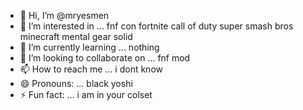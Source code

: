 - 👋 Hi, I’m @mryesmen
- 👀 I’m interested in ... fnf con fortnite call of duty super smash bros minecraft mental gear solid
- 🌱 I’m currently learning ... nothing
- 💞️ I’m looking to collaborate on ... fnf mod
- 📫 How to reach me ... i dont know
- 😄 Pronouns: ... black yoshi
- ⚡ Fun fact: ... i am in your colset

<!---
mryesmen/mryesmen is a ✨ special ✨ repository because its `README.md` (this file) appears on your GitHub profile.
You can click the Preview link to take a look at your changes.
--->

